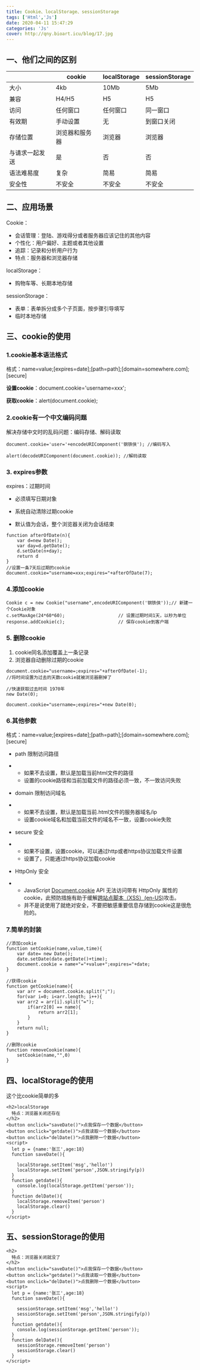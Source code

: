 ```yaml
---
title: Cookie、localStorage、sessionStorage
tags: ['Html','Js']
date: 2020-04-11 15:47:29
categories: 'Js'
cover: http://qny.bioart.icu/blog/17.jpg
---
```


## 一、他们之间的区别

|                | cookie         | localStorage | sessionStorage |
| -------------- | -------------- | ------------ | -------------- |
| 大小           | 4kb            | 10Mb         | 5Mb            |
| 兼容           | H4/H5          | H5           | H5             |
| 访问           | 任何窗口       | 任何窗口     | 同一窗口       |
| 有效期         | 手动设置       | 无           | 到窗口关闭     |
| 存储位置       | 浏览器和服务器 | 浏览器       | 浏览器         |
| 与请求一起发送 | 是             | 否           | 否             |
| 语法难易度     | 复杂           | 简易         | 简易           |
| 安全性         | 不安全         | 不安全       | 不安全         |

## 二、应用场景

Cookie：

- 会话管理：登陆、游戏得分或者服务器应该记住的其他内容
- 个性化：用户偏好、主题或者其他设置
- 追踪：记录和分析用户行为
- 特点：服务器和浏览器存储

localStorage：

- 购物车等、长期本地存储

sessionStorage：

- 表单：表单拆分成多个子页面，按步骤引导填写
- 临时本地存储

## 三、cookie的使用

### 1.cookie基本语法格式

格式：name=value;[expires=date];[path=path];[domain=somewhere.com];[secure]

**设置cookie**：document.cookie='username=xxx';

**获取cookie**：alert(document.cookie);

### 2.cookie有一个中文编码问题

解决存储中文时的乱码问题：编码存储、解码读取

```
document.cookie='user='+encodeURIComponent('钢铁侠'); //编码写入

alert(decodeURIComponent(document.cookie)); //解码读取
```

### 3. expires参数

expires：过期时间

- 必须填写日期对象

- 系统自动清除过期cookie

- 默认值为会话，整个浏览器关闭为会话结束

```
function afterOfDate(n){
    var d=new Date();
    var day=d.getDate();
    d.setDate(n+day);
    return d
}
//设置一条7天后过期的cookie
document.cookie="username=xxx;expires="+afterOfDate(7);
```

### 4.添加cookie

```
Cookie c = new Cookie("username",encodeURIComponent('钢铁侠'));// 新建一个Cookie对象
c.setMaxAge(24*60*60);                    // 设置过期时间1天，以秒为单位
response.addCookie(c);                    // 保存cookie到客户端
```

### 5. 删除cookie

1. cookie同名添加覆盖上一条记录
2. 浏览器自动删除过期的cookie

```
document.cookie="username=;expires="+afterOfDate(-1);
//将时间设置为过去的天数cookie就被浏览器删掉了

//快速获取过去时间 1970年
new Date(0);

document.cookie="username=;expires="+new Date(0);
```

### 6.其他参数

格式：name=value;[expires=date];[path=path];[domain=somewhere.com];[secure]

- path 限制访问路径

- - 如果不去设置，默认是加载当前html文件的路径
  - 设置的cookie路径和当前加载文件的路径必须一致，不一致访问失败

- domain 限制访问域名

- - 如果不去设置，默认是加载当前.html文件的服务器域名/ip
  - 设置cookie域名和加载当前文件的域名不一致，设置cookie失败

- secure 安全

- - 如果不设置，设置cookie，可以通过http或者https协议加载文件设置
  - 设置了，只能通过https协议加载cookie

- HttpOnly 安全

- - JavaScript [Document.cookie](https://developer.mozilla.org/zh-CN/docs/Web/API/Document/cookie) API 无法访问带有 HttpOnly 属性的 cookie，此预防措施有助于缓解[跨站点脚本（XSS）(en-US)](https://developer.mozilla.org/en-US/docs/Web/Security/Types_of_attacks)攻击。
  - 并不是说使用了就绝对安全，不要把敏感重要信息存储到cookie这是很危险的。

### 7.简单的封装

```
//添加cookie
function setCookie(name,value,time){ 
    var date= new Date(); 
    date.setDate(date.getDate()+time); 
    document.cookie = name+"="+value+";expires="+date; 
} 

//获得cookie
function getCookie(name){ 
    var arr = document.cookie.split(";"); 
    for(var i=0; i<arr.length; i++){ 
    var arr2 = arr[i].split("="); 
        if(arr2[0] == name){ 
            return arr2[1]; 
        } 
    } 
    return null; 
} 

//删除cookie
function removeCookie(name){ 
    setCookie(name,"",0) 
} 
```

## 四、localStorage的使用

这个比cookie简单的多

```
<h2>localStorage
  特点：浏览器关闭还存在
</h2>
<button onclick="saveDate()">点我保存一个数据</button>
<button onclick="getdate()">点我读取一个数据</button>
<button onclick="delDate()">点我删除一个数据</button>
<script>
  let p = {name:'张三',age:18}
  function saveDate(){

    localStorage.setItem('msg','hello!')
    localStorage.setItem('person',JSON.stringify(p))
  }
  function getdate(){
    console.log(localStorage.getItem('person'));
  }
  function delDate(){
    localStorage.removeItem('person')
    localStorage.clear()
  }
</script>
```

## 五、sessionStorage的使用

```
<h2>
  特点：浏览器关闭就没了
</h2>
<button onclick="saveDate()">点我保存一个数据</button>
<button onclick="getdate()">点我读取一个数据</button>
<button onclick="delDate()">点我删除一个数据</button>
<script>
  let p = {name:'张三',age:18}
  function saveDate(){

    sessionStorage.setItem('msg','hello!')
    sessionStorage.setItem('person',JSON.stringify(p))
  }
  function getdate(){
    console.log(sessionStorage.getItem('person'));
  }
  function delDate(){
    sessionStorage.removeItem('person')
    sessionStorage.clear()
  }
</script>
```




